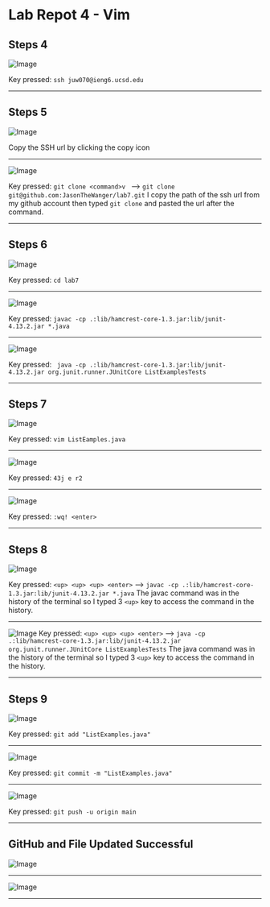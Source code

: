Lab Repot 4 - Vim
=================
Steps 4
-------
![Image](Login.png)

Key pressed: ``` ssh juw070@ieng6.ucsd.edu ```
***

Steps 5
-------
![Image](copySSHFromGitHub.png)

Copy the SSH url by clicking the copy icon
***

![Image](git_clone.png)

Key pressed: ``` git clone <command>v  ``` --> ``` git clone git@github.com:JasonTheWanger/lab7.git ``` I copy the path of the ssh url from my github account then typed ``` git clone ``` and pasted the url after the command.
***

Steps 6
-------
![Image](cd_lab7.png)

Key pressed: ``` cd lab7 ```
***

![Image](javac.png)

Key pressed: ``` javac -cp .:lib/hamcrest-core-1.3.jar:lib/junit-4.13.2.jar *.java ```
***

![Image](java.png)

Key pressed: ``` java -cp .:lib/hamcrest-core-1.3.jar:lib/junit-4.13.2.jar org.junit.runner.JUnitCore ListExamplesTests```
***

Steps 7
-------
![Image](vim.png)

Key pressed: ``` vim ListEamples.java ```
***

![Image](vim-fix.png)

Key pressed: ``` 43j e r2 ```
***

![Image](vim-quit.png)

Key pressed: ``` :wq! <enter> ```
***

Steps 8
-------
![Image](javac_after.png)

Key pressed: ``` <up> <up> <up> <enter> ``` --> ``` javac -cp .:lib/hamcrest-core-1.3.jar:lib/junit-4.13.2.jar *.java ``` The javac command was in the history of the terminal so I typed 3 ```<up>``` key to access the command in the history.
***

![Image](java_after.png)
Key pressed: ``` <up> <up> <up> <enter> ``` --> ``` java -cp .:lib/hamcrest-core-1.3.jar:lib/junit-4.13.2.jar org.junit.runner.JUnitCore ListExamplesTests ``` The java command was in the history of the terminal so I typed 3 ```<up>``` key to access the command in the history.
***

Steps 9
-------
![Image](git_add.png)

Key pressed: ``` git add "ListExamples.java" ```
***

![Image](git_commit.png)

Key pressed: ``` git commit -m "ListExamples.java" ```
***

![Image](git_push.png)

Key pressed: ``` git push -u origin main ```
***

GitHub and File Updated Successful
-------------------------

![Image](GitHub_Updated.png)
***

![Image](ListExamplesUpdated.png)
***
